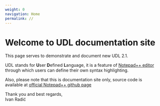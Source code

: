 ```yaml
---
weight: 0
navigation: Home
permalink: //
---
```


Welcome to UDL documentation site
=================================

This page serves to demonstrate and document new UDL 2.1.

UDL stands for **U**ser **D**efined **L**anguage, it is a feature of [Notepad++ editor](https://notepad-plus-plus.org/) through which users can define their own syntax highlighting.

Also, please note that this is documentation site only, source code is available at [official Notepad++ github page](https://github.com/notepad-plus-plus/notepad-plus-plus)

Thank you and best regards,    
Ivan Radić
